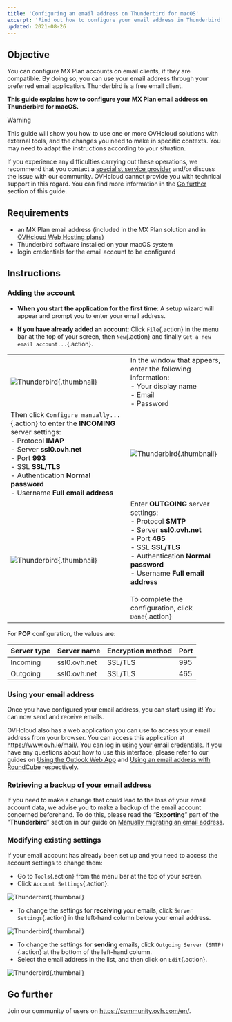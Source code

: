 ```yaml
---
title: 'Configuring an email address on Thunderbird for macOS'
excerpt: 'Find out how to configure your email address in Thunderbird'
updated: 2021-08-26
---
```


## Objective

You can configure MX Plan accounts on email clients, if they are compatible. By doing so, you can use your email address through your preferred email application. Thunderbird is a free email client.

**This guide explains how to configure your MX Plan email address on Thunderbird for macOS.**

> [!warning]
> This guide will show you how to use one or more OVHcloud solutions with external tools, and the changes you need to make in specific contexts. You may need to adapt the instructions according to your situation.
>
> If you experience any difficulties carrying out these operations, we recommend that you contact a [specialist service provider](https://partner.ovhcloud.com/en-ie/directory/) and/or discuss the issue with our community. OVHcloud cannot provide you with technical support in this regard. You can find more information in the [Go further](#gofurther) section of this guide.
> 

## Requirements

- an MX Plan email address (included in the MX Plan solution and in [OVHcloud Web Hosting plans](/links/web/hosting))
- Thunderbird software installed on your macOS system
- login credentials for the email account to be configured

 
## Instructions

### Adding the account

- **When you start the application for the first time**: A setup wizard will appear and prompt you to enter your email address.

- **If you have already added an account**: Click `File`{.action} in the menu bar at the top of your screen, then `New`{.action} and finally `Get a new email account...`{.action}.

| | |
|---|---|
|![Thunderbird](images/thunderbird-mac-mxplan01.png){.thumbnail}|In the window that appears, enter the following information: <br>\- Your display name<br>\- Email <br>\- Password|
|Then click `Configure manually...`{.action} to enter the **INCOMING** server settings: <br>- Protocol **IMAP** <br>\- Server **ssl0.ovh.net** <br>\- Port **993** <br>\- SSL **SSL/TLS** <br>\- Authentication **Normal password** <br>\- Username **Full email address**|![Thunderbird](images/thunderbird-mac-mxplan02.png){.thumbnail}|
|![Thunderbird](images/thunderbird-mac-mxplan03.png){.thumbnail}|Enter **OUTGOING** server settings: <br>- Protocol **SMTP** <br>\- Server **ssl0.ovh.net** <br>\- Port **465** <br>\- SSL **SSL/TLS** <br>\- Authentication **Normal password** <br>\- Username **Full email address**<br><br>To complete the configuration, click `Done`{.action}|

For **POP** configuration, the values are:

|Server type|Server name|Encryption method|Port|
|---|---|---|---|
|Incoming|ssl0.ovh.net|SSL/TLS|995|
|Outgoing|ssl0.ovh.net|SSL/TLS|465|

### Using your email address

Once you have configured your email address, you can start using it! You can now send and receive emails.

OVHcloud also has a web application you can use to access your email address from your browser. You can access this application at <https://www.ovh.ie/mail/>. You can log in using your email credentials. If you have any questions about how to use this interface, please refer to our guides on [Using the Outlook Web App](/pages/web_cloud/email_and_collaborative_solutions/using_the_outlook_web_app_webmail/email_owa) and [Using an email address with RoundCube](/pages/web_cloud/email_and_collaborative_solutions/mx_plan/email_roundcube#ou-et-comment-se-connecter-au-webmail-roundcube) respectively.

### Retrieving a backup of your email address

If you need to make a change that could lead to the loss of your email account data, we advise you to make a backup of the email account concerned beforehand. To do this, please read the “**Exporting**” part of the “**Thunderbird**” section in our guide on [Manually migrating an email address](/pages/web_cloud/email_and_collaborative_solutions/migrating/manual_email_migration#exporting).

### Modifying existing settings

If your email account has already been set up and you need to access the account settings to change them:

- Go to `Tools`{.action} from the menu bar at the top of your screen.
- Click `Account Settings`{.action}.

![Thunderbird](images/thunderbird-mac-mxplan04.png){.thumbnail}

- To change the settings for **receiving** your emails, click `Server Settings`{.action} in the left-hand column below your email address.

![Thunderbird](images/thunderbird-mac-mxplan05.png){.thumbnail}

- To change the settings for **sending** emails, click `Outgoing Server (SMTP)`{.action} at the bottom of the left-hand column.
- Select the email address in the list, and then click on `Edit`{.action}.

![Thunderbird](images/thunderbird-mac-mxplan06.png){.thumbnail}

## Go further <a name="gofurther"></a>

Join our community of users on <https://community.ovh.com/en/>.